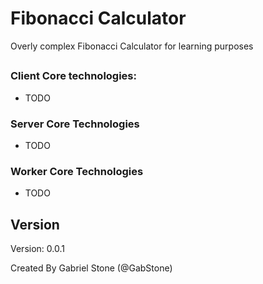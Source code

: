 # Fibonacci Calculator
Overly complex Fibonacci Calculator for learning purposes 

##


### Client Core technologies:
- TODO

### Server Core Technologies
- TODO

### Worker Core Technologies
- TODO

## Version
Version: 0.0.1

Created By Gabriel Stone (@GabStone)
